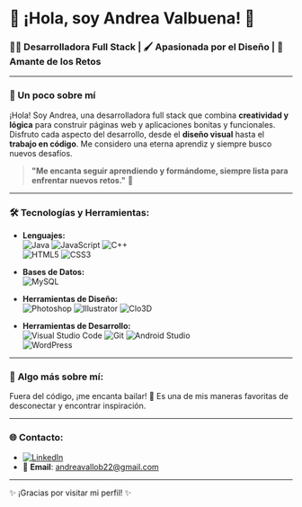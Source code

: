 # 🌟 ¡Hola, soy **Andrea Valbuena**! 🌟

### 👩‍💻 Desarrolladora Full Stack | 🖌️ Apasionada por el Diseño | 💪 Amante de los Retos 

---

### 🎨 Un poco sobre mí
¡Hola! Soy Andrea, una desarrolladora full stack que combina **creatividad y lógica** para construir páginas web y aplicaciones bonitas y funcionales. Disfruto cada aspecto del desarrollo, desde el **diseño visual** hasta el **trabajo en código**. Me considero una eterna aprendiz y siempre busco nuevos desafíos.

> **"Me encanta seguir aprendiendo y formándome, siempre lista para enfrentar nuevos retos."** 🚀

---

### 🛠️ **Tecnologías y Herramientas:**

- **Lenguajes:**  
  ![Java](https://img.shields.io/badge/Java-ED8B00?style=flat&logo=java&logoColor=white) 
  ![JavaScript](https://img.shields.io/badge/JavaScript-F7DF1E?style=flat&logo=javascript&logoColor=black) 
  ![C++](https://img.shields.io/badge/C++-00599C?style=flat&logo=cplusplus&logoColor=white)  
  ![HTML5](https://img.shields.io/badge/HTML5-E34F26?style=flat&logo=html5&logoColor=white) 
  ![CSS3](https://img.shields.io/badge/CSS3-1572B6?style=flat&logo=css3&logoColor=white)

- **Bases de Datos:**  
  ![MySQL](https://img.shields.io/badge/MySQL-4479A1?style=flat&logo=mysql&logoColor=white)

- **Herramientas de Diseño:**  
  ![Photoshop](https://img.shields.io/badge/Photoshop-31A8FF?style=flat&logo=adobephotoshop&logoColor=white) 
  ![Illustrator](https://img.shields.io/badge/Illustrator-FF9A00?style=flat&logo=adobeillustrator&logoColor=white) 
  ![Clo3D](https://img.shields.io/badge/Clo3D-2D64A5?style=flat&logo=clo3d&logoColor=white)

- **Herramientas de Desarrollo:**  
  ![Visual Studio Code](https://img.shields.io/badge/VS%20Code-007ACC?style=flat&logo=visualstudiocode&logoColor=white) 
  ![Git](https://img.shields.io/badge/Git-F05032?style=flat&logo=git&logoColor=white) 
  ![Android Studio](https://img.shields.io/badge/Android_Studio-3DDC84?style=flat&logo=androidstudio&logoColor=white)  
  ![WordPress](https://img.shields.io/badge/WordPress-21759B?style=flat&logo=wordpress&logoColor=white)

---

### 💃 **Algo más sobre mí:**
Fuera del código, ¡me encanta bailar! 💃 Es una de mis maneras favoritas de desconectar y encontrar inspiración.

---

### 🌐 **Contacto:**

- [![LinkedIn](https://img.shields.io/badge/LinkedIn-0A66C2?style=flat&logo=linkedin&logoColor=white)](https://www.linkedin.com/in/andreavalbuenalobaton/) 
- 📧 **Email**: andreavallob22@gmail.com
---

✨ ¡Gracias por visitar mi perfil! ✨
